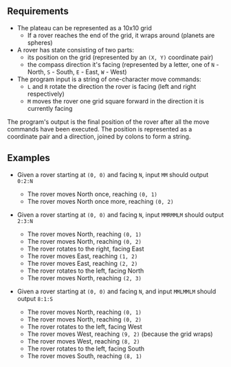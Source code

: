 ## Requirements

- The plateau can be represented as a 10x10 grid
  - If a rover reaches the end of the grid, it wraps around (planets are spheres)
- A rover has state consisting of two parts:
  - its position on the grid (represented by an `(X, Y)` coordinate pair)
  - the compass direction it's facing (represented by a letter, one of `N` - North, `S` - South, `E` - East, `W` - West)
- The program input is a string of one-character move commands:
  - `L` and `R` rotate the direction the rover is facing (left and right respectively)
  - `M` moves the rover one grid square forward in the direction it is currently facing

The program's output is the final position of the rover after all the move commands have been executed. The position is represented as a coordinate pair and a direction, joined by colons to form a string.

## Examples

- Given a rover starting at `(0, 0)` and facing `N`, input `MM` should output `0:2:N`
  - The rover moves North once, reaching `(0, 1)`
  - The rover moves North once more, reaching `(0, 2)`

- Given a rover starting at `(0, 0)` and facing `N`, input `MMRMMLM` should output `2:3:N`
  - The rover moves North, reaching `(0, 1)`
  - The rover moves North, reaching `(0, 2)`
  - The rover rotates to the right, facing East
  - The rover moves East, reaching `(1, 2)`
  - The rover moves East, reaching `(2, 2)`
  - The rover rotates to the left, facing North
  - The rover moves North, reaching `(2, 3)`

- Given a rover starting at `(0, 0)` and facing `N`, and input `MMLMMLM` should output `8:1:S`
  - The rover moves North, reaching `(0, 1)`
  - The rover moves North, reaching `(0, 2)`
  - The rover rotates to the left, facing West
  - The rover moves West, reaching `(9, 2)` (because the grid wraps)
  - The rover moves West, reaching `(8, 2)`
  - The rover rotates to the left, facing South
  - The rover moves South, reaching `(8, 1)`

